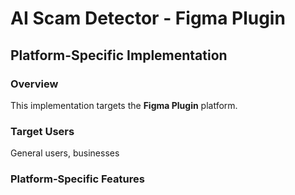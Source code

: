 # AI Scam Detector - Figma Plugin

## Platform-Specific Implementation

### Overview
This implementation targets the **Figma Plugin** platform.

### Target Users
General users, businesses

### Platform-Specific Features
